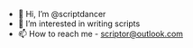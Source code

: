 - 👋 Hi, I’m @scriptdancer
- 👀 I’m interested in writing scripts
- 📫 How to reach me - scriptor@outlook.com

<!---
scriptdancer/scriptdancer is a ✨ special ✨ repository because its `README.md` (this file) appears on your GitHub profile.
You can click the Preview link to take a look at your changes.
--->
